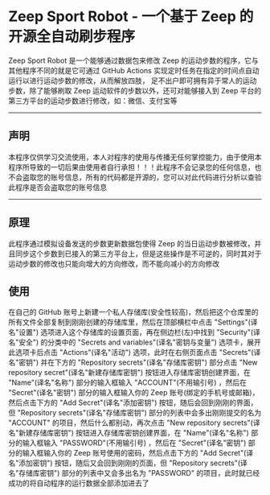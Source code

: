 # Zeep Sport Robot - 一个基于 Zeep 的开源全自动刷步程序

Zeep Sport Robot 是一个能够通过数据包来修改 Zeep 的运动步数的程序，它与其他程序不同的就是它可通过 GitHub Actions 实现定时任务在指定的时间点自动运行以进行运动步数的修改，从而解放四肢， 足不出户即可拥有异于常人的运动步数，除了能够刷取 Zeep 运动软件的步数以外，还可对能够接入到 Zeep 平台的第三方平台的运动步数进行修改，如：微信、支付宝等

---

## 声明

本程序仅供学习交流使用，本人对程序的使用与传播无任何掌控能力，由于使用本程序所导致的一切后果由使用者自行承担！！！此程序不会记录您的任何信息，也不会盗取您的账号信息，所有的代码都是开源的，您可以对此代码进行分析以查验此程序是否会盗取您的账号信息

---

## 原理

此程序通过模拟设备发送的步数更新数据包使得 Zeep 的当日运动步数被修改，并且同步这个步数到已接入的第三方平台上，但是这些操作是不可逆的，同时其对于运动步数的修改也只能向增大的方向修改，而不能向减小的方向修改

## 使用

在自己的 GitHub 账号上新建一个私人存储库(安全性较高)，然后把这个仓库里的所有文件全部复制到刚刚创建的存储库里，然后在顶部横栏中点击 "Settings"(译名"设置") 选项进入这个存储库的设置页面，再在侧边栏(左)中找到 "Security"(译名"安全") 的分类中的 "Secrets and variables"(译名"密钥与变量") 选项卡，展开此选项卡后点击 "Actions"(译名"活动") 选项，此时在右侧页面点击 "Secrets"(译名"密钥") 并在下方的 "Repository secrets"(译名"存储库密钥") 部分点击 "New repository secret"(译名"新建存储库密钥") 按钮进入存储库密钥创建界面，在 "Name"(译名"名称") 部分的输入框输入 "ACCOUNT"(不用输引号) ，然后在 "Secret"(译名"密钥") 部分的输入框输入你的 Zeep 账号(绑定的手机号或邮箱)，然后点击下方的 "Add Secret"(译名"添加密钥") 按钮，随后会回到刚刚的界面，但 "Repository secrets"(译名"存储库密钥") 部分的列表中会多出刚刚提交的名为 "ACCOUNT" 的项目，然后什么都别动，再次点击 "New repository secrets"(译名"新建存储库密钥") 按钮进入存储库密钥创建界面，在 "Name"(译名"名称") 部分的输入框输入 "PASSWORD"(不用输引号) ，然后在 "Secret"(译名"密钥") 部分的输入框输入你的 Zeep 账号使用的密码，然后点击下方的 "Add Secret"(译名"添加密钥") 按钮，随后又会回到刚刚的页面，但 "Repository secrets"(译名"存储库密钥") 部分的列表中又会多出名为 "PASSWORD" 的项目，此时就已经成功的将自动程序的运行数据全部添加进去了
